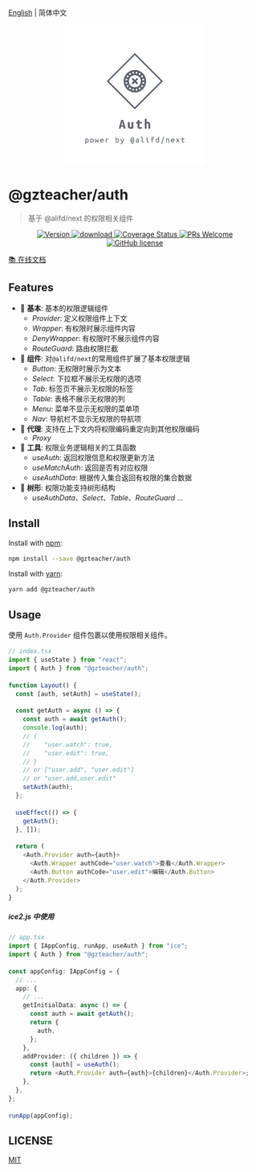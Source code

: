 [English](./READEME.zh-en.md) | 简体中文

<p align="center">
  <a href="https://github.com/yyz945947732/gzteacher-auth">
    <img alt="@gzteacher/auth" src="./public/logo.png" width="280" />
  </a>
</p>

# @gzteacher/auth

> 基于 @alifd/next 的权限相关组件

<p align="center">
  <a href="https://www.npmjs.com/package/@gzteacher/auth">
    <img src="https://img.shields.io/npm/v/@gzteacher/auth.svg" alt="Version" />
  </a>
  <a href="https://www.npmjs.com/package/@gzteacher/auth">
    <img src="https://img.shields.io/npm/dm/@gzteacher/auth.svg" alt="download" />
  </a>
  <a href="https://coveralls.io/github/yyz945947732/gzteacher-auth?branch=master">
    <img
      src="https://coveralls.io/repos/github/yyz945947732/gzteacher-auth/badge.svg?branch=master"
      alt="Coverage Status"
    />
  </a>
  <a href="https://github.com/yyz945947732/gzteacher-auth/pulls">
    <img
      src="https://img.shields.io/badge/PRs-welcome-brightgreen.svg"
      alt="PRs Welcome"
    />
  </a>
  <a href="/LICENSE">
    <img
      src="https://img.shields.io/badge/license-MIT-blue.svg"
      alt="GitHub license"
    />
  </a>
</p>

[📚 在线文档](https://64cca10e002c2d1cef000809-mrafulojes.chromatic.com/)

## Features

- 🐒 **基本**: 基本的权限逻辑组件
  - _Provider_: 定义权限组件上下文
  - _Wrapper_: 有权限时展示组件内容
  - _DenyWrapper_: 有权限时不展示组件内容
  - _RouteGuard_: 路由权限拦截
- 🐯 **组件**: 对`@alifd/next`的常用组件扩展了基本权限逻辑
  - _Button_: 无权限时展示为文本
  - _Select_: 下拉框不展示无权限的选项
  - _Tab_: 标签页不展示无权限的标签
  - _Table_: 表格不展示无权限的列
  - _Menu_: 菜单不显示无权限的菜单项
  - _Nav_: 导航栏不显示无权限的导航项
- 🦁 **代理**: 支持在上下文内将权限编码重定向到其他权限编码
  - _Proxy_
- 🐌 **工具**: 权限业务逻辑相关的工具函数
  - _useAuth_: 返回权限信息和权限更新方法
  - _useMatchAuth_: 返回是否有对应权限
  - _useAuthData_: 根据传入集合返回有权限的集合数据
- 🌲 **树形**: 权限功能支持树形结构
  - _useAuthData_、_Select_、_Table_、_RouteGuard_ ...

## Install

Install with [npm](https://www.npmjs.com/):

```sh
npm install --save @gzteacher/auth
```

Install with [yarn](https://yarnpkg.com/):

```sh
yarn add @gzteacher/auth
```

## Usage

使用 `Auth.Provider` 组件包裹以使用权限相关组件。

```typescript
// index.tsx
import { useState } from "react";
import { Auth } from "@gzteacher/auth";

function Layout() {
  const [auth, setAuth] = useState();

  const getAuth = async () => {
    const auth = await getAuth();
    console.log(auth);
    // {
    //    "user.watch": true,
    //    "user.edit": true,
    // }
    // or ["user.add", "user.edit"]
    // or "user.add,user.edit"
    setAuth(auth);
  };

  useEffect(() => {
    getAuth();
  }, []);

  return (
    <Auth.Provider auth={auth}>
      <Auth.Wrapper authCode="user.watch">查看</Auth.Wrapper>
      <Auth.Button authCode="user.edit">编辑</Auth.Button>
    </Auth.Provider>
  );
}
```

##### ice2.js 中使用

```typescript
// app.tsx
import { IAppConfig, runApp, useAuth } from "ice";
import { Auth } from "@gzteacher/auth";

const appConfig: IAppConfig = {
  // ...
  app: {
    // ...
    getInitialData: async () => {
      const auth = await getAuth();
      return {
        auth,
      };
    },
    addProvider: ({ children }) => {
      const [auth] = useAuth();
      return <Auth.Provider auth={auth}>{children}</Auth.Provider>;
    },
  },
};

runApp(appConfig);
```

## LICENSE

[MIT](https://github.com/yyz945947732/gzteacher-auth/blob/master/LICENCE.md)
